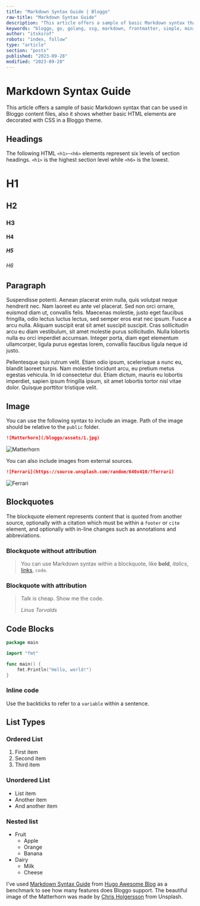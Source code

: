 ```yaml
---
title: "Markdown Syntax Guide | Bloggo"
raw-title: "Markdown Syntax Guide"
description: "This article offers a sample of basic Markdown syntax that can be used in Bloggo content files, also it shows whether basic HTML elements are decorated with CSS in a Bloggo theme."
keywords: "bloggo, go, golang, ssg, markdown, frontmatter, simple, minimalist"
author: "itsksrof"
robots: "index, follow"
type: "article"
section: "posts"
published: "2023-09-28"
modified: "2023-09-28"
---
```

# Markdown Syntax Guide
This article offers a sample of basic Markdown syntax that can be used in Bloggo content files, also it shows whether basic HTML elements are decorated with CSS in a Bloggo theme.

## Headings
The following HTML `<h1>`-`<h6>` elements represent six levels of section headings. `<h1>` is the highest section level while `<h6>` is the lowest.

# H1
## H2
### H3
#### H4
##### H5
###### H6

## Paragraph
Suspendisse potenti. Aenean placerat enim nulla, quis volutpat neque hendrerit nec. Nam laoreet eu ante vel placerat. Sed non orci ornare, euismod diam ut, convallis felis. Maecenas molestie, justo eget faucibus fringilla, odio lectus luctus lectus, sed semper eros erat nec ipsum. Fusce a arcu nulla. Aliquam suscipit erat sit amet suscipit suscipit. Cras sollicitudin arcu eu diam vestibulum, sit amet molestie purus sollicitudin. Nulla lobortis nulla eu orci imperdiet accumsan. Integer porta, diam eget elementum ullamcorper, ligula purus egestas lorem, convallis faucibus ligula neque id justo.

Pellentesque quis rutrum velit. Etiam odio ipsum, scelerisque a nunc eu, blandit laoreet turpis. Nam molestie tincidunt arcu, eu pretium metus egestas vehicula. In id consectetur dui. Etiam dictum, mauris eu lobortis imperdiet, sapien ipsum fringilla ipsum, sit amet lobortis tortor nisl vitae dolor. Quisque porttitor tristique velit.

## Image
You can use the following syntax to include an image. Path of the image should be relative to the `public` folder.

```markdown
![Matterhorn](/bloggo/assets/1.jpg)
```

![Matterhorn](/bloggo/assets/1.jpg)

You can also include images from external sources.

```markdown
![Ferrari](https://source.unsplash.com/random/640x410/?ferrari)
```

![Ferrari](https://source.unsplash.com/random/640x410/?ferrari)

## Blockquotes
The blockquote element represents content that is quoted from another source, optionally with a citation which must be within a `footer` or `cite` element, and optionally with in-line changes such as annotations and abbreviations.

### Blockquote without attribution
> You can use Markdown syntax within a blockquote, like **bold**, *italics*, [links](https://ksrof.com), `code`.

### Blockquote with attribution
> Talk is cheap. Show me the code.
>
> *Linus Torvalds*

## Code Blocks

```go
package main

import "fmt"

func main() {
    fmt.Println("Hello, world!")
}
```

### Inline code
Use the backticks to refer to a `variable` within a sentence.

## List Types

### Ordered List
1. First item
2. Second item
3. Third item

### Unordered List
- List item
- Another item
- And another item

### Nested list
- Fruit
    - Apple
    - Orange
    - Banana
- Dairy
    - Milk
    - Cheese

I've used [Markdown Syntax Guide](https://hugo-blog-awesome.netlify.app/posts/markdown-syntax/) from [Hugo Awesome Blog](https://github.com/hugo-sid/hugo-blog-awesome) as a benchmark to see how many features does Bloggo support.
The beautiful image of the Matterhorn was made by [Chris Holgersson](https://unsplash.com/@chrisholgersson) from Unsplash.